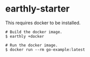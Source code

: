 # earthly-starter


This requires docker to be installed.


```
# Build the docker image.
$ earthly +docker

# Run the docker image.
$ docker run --rm go-example:latest
```

